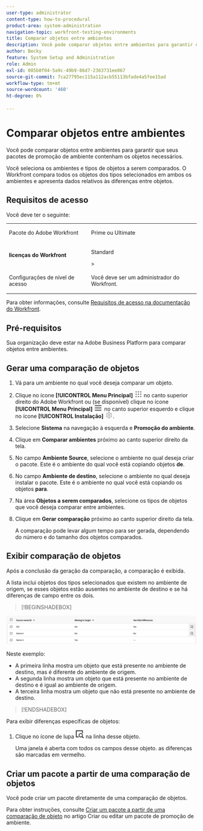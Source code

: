 ```yaml
---
user-type: administrator
content-type: how-to-procedural
product-area: system-administration
navigation-topic: workfront-testing-environments
title: Comparar objetos entre ambientes
description: Você pode comparar objetos entre ambientes para garantir que seus pacotes de promoção de ambiente contenham os objetos necessários.
author: Becky
feature: System Setup and Administration
role: Admin
exl-id: 085b0f04-5a9c-49b9-86d7-2363731ee067
source-git-commit: 7ca27795ec115a112acb55113bfade4a5fee15ad
workflow-type: tm+mt
source-wordcount: '460'
ht-degree: 0%

---
```


# Comparar objetos entre ambientes

Você pode comparar objetos entre ambientes para garantir que seus pacotes de promoção de ambiente contenham os objetos necessários.

Você seleciona os ambientes e tipos de objetos a serem comparados. O Workfront compara todos os objetos dos tipos selecionados em ambos os ambientes e apresenta dados relativos às diferenças entre objetos.

## Requisitos de acesso

Você deve ter o seguinte:

<table>
  <tr>
   <td>Pacote do Adobe Workfront
   </td>
   <td> <p>Prime ou Ultimate</p>
   </td>
  </tr>
  <tr>
   <td><strong>licenças do Workfront</strong>
   </td>
   <td> <p>Standard</p>&gt;
   </td>
  </tr>
   <tr>
   <td>Configurações de nível de acesso
   </td>
   <td><p>Você deve ser um administrador do Workfront.</p>
   </td>
  </tr>
</table>

Para obter informações, consulte [Requisitos de acesso na documentação do Workfront](/help/quicksilver/administration-and-setup/add-users/access-levels-and-object-permissions/access-level-requirements-in-documentation.md).

## Pré-requisitos

Sua organização deve estar na Adobe Business Platform para comparar objetos entre ambientes.

## Gerar uma comparação de objetos

1. Vá para um ambiente no qual você deseja comparar um objeto.
1. Clique no ícone **[!UICONTROL Menu Principal]** ![Menu Principal](/help/_includes/assets/main-menu-icon.png) no canto superior direito do Adobe Workfront ou (se disponível) clique no ícone **[!UICONTROL Menu Principal]** ![Menu Principal](/help/_includes/assets/main-menu-icon-left-nav.png) no canto superior esquerdo e clique no ícone **[!UICONTROL Instalação]** ![Instalação](/help/_includes/assets/gear-icon-setup.png).
1. Selecione **Sistema** na navegação à esquerda e **Promoção do ambiente**.
1. Clique em **Comparar ambientes** próximo ao canto superior direito da tela.
1. No campo **Ambiente Source**, selecione o ambiente no qual deseja criar o pacote. Este é o ambiente do qual você está copiando objetos **de**.
1. No campo **Ambiente de destino**, selecione o ambiente no qual deseja instalar o pacote. Este é o ambiente no qual você está copiando os objetos **para**.
1. Na área **Objetos a serem comparados**, selecione os tipos de objetos que você deseja comparar entre ambientes.
1. Clique em **Gerar comparação** próximo ao canto superior direito da tela.

   A comparação pode levar algum tempo para ser gerada, dependendo do número e do tamanho dos objetos comparados.

## Exibir comparação de objetos

Após a conclusão da geração da comparação, a comparação é exibida.

A lista inclui objetos dos tipos selecionados que existem no ambiente de origem, se esses objetos estão ausentes no ambiente de destino e se há diferenças de campo entre os dois.

>[!BEGINSHADEBOX]

![Exemplo de comparação](assets/environment-promotion-comparison.png)

Neste exemplo:

* A primeira linha mostra um objeto que está presente no ambiente de destino, mas é diferente do ambiente de origem.
* A segunda linha mostra um objeto que está presente no ambiente de destino e é igual ao ambiente de origem.
* A terceira linha mostra um objeto que não está presente no ambiente de destino.

>[!ENDSHADEBOX]

Para exibir diferenças específicas de objetos:

1. Clique no ícone de lupa ![Ícone Comparar](assets/compare-icon.png) na linha desse objeto.

   Uma janela é aberta com todos os campos desse objeto. as diferenças são marcadas em vermelho.

## Criar um pacote a partir de uma comparação de objetos

Você pode criar um pacote diretamente de uma comparação de objetos.

Para obter instruções, consulte [Criar um pacote a partir de uma comparação de objeto](/help/quicksilver/administration-and-setup/set-up-workfront/workfront-testing-environments/environment-promotion-create-package.md#create-a-package-from-an-object-comparison) no artigo Criar ou editar um pacote de promoção de ambiente.
